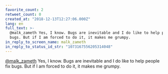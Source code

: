 ```yaml
---
favorite_count: 2
retweet_count: 0
created_at: "2018-12-13T12:27:06.000Z"
lang: en
full_text: >-
  @malk_zameth Yes, I know. Bugs are inevitable and I do like to help people fix
  bugs. But if I am forced to do it, it makes me grumpy.
in_reply_to_screen_name: malk_zameth
in_reply_to_status_id_str: "1073167556205314048"
---
```


[@malk_zameth](https://twitter.com/malk_zameth) Yes, I know. Bugs are inevitable
and I do like to help people fix bugs. But if I am forced to do it, it makes me
grumpy.
